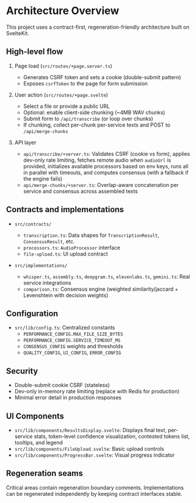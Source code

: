 # Architecture Overview

This project uses a contract-first, regeneration-friendly architecture built on SvelteKit.

## High-level flow

1. Page load (`src/routes/+page.server.ts`)
   - Generates CSRF token and sets a cookie (double-submit pattern)
   - Exposes `csrfToken` to the page for form submission

2. User action (`src/routes/+page.svelte`)
   - Select a file or provide a public URL
   - Optional: enable client-side chunking (~4MB WAV chunks)
   - Submit form to `/api/transcribe` (or loop over chunks)
   - If chunking, collect per-chunk per-service texts and POST to `/api/merge-chunks`

3. API layer
   - `api/transcribe/+server.ts`: Validates CSRF (cookie vs form), applies dev-only rate limiting, fetches remote audio when `audioUrl` is provided, initializes available processors based on env keys, runs all in parallel with timeouts, and computes consensus (with a fallback if the engine fails)
   - `api/merge-chunks/+server.ts`: Overlap-aware concatenation per service and consensus across assembled texts

## Contracts and implementations

- `src/contracts/`
  - `transcription.ts`: Data shapes for `TranscriptionResult`, `ConsensusResult`, etc.
  - `processors.ts`: `AudioProcessor` interface
  - `file-upload.ts`: UI upload contract

- `src/implementations/`
  - `whisper.ts`, `assembly.ts`, `deepgram.ts`, `elevenlabs.ts`, `gemini.ts`: Real service integrations
  - `comparison.ts`: Consensus engine (weighted similarity/jaccard + Levenshtein with decision weights)

## Configuration

- `src/lib/config.ts`: Centralized constants
  - `PERFORMANCE_CONFIG.MAX_FILE_SIZE_BYTES`
  - `PERFORMANCE_CONFIG.SERVICE_TIMEOUT_MS`
  - `CONSENSUS_CONFIG` weights and thresholds
  - `QUALITY_CONFIG`, `UI_CONFIG`, `ERROR_CONFIG`

## Security

- Double-submit cookie CSRF (stateless)
- Dev-only in-memory rate limiting (replace with Redis for production)
- Minimal error detail in production responses

## UI Components

- `src/lib/components/ResultsDisplay.svelte`: Displays final text, per-service stats, token-level confidence visualization, contested tokens list, tooltips, and legend
- `src/lib/components/FileUpload.svelte`: Basic upload controls
- `src/lib/components/ProgressBar.svelte`: Visual progress indicator

## Regeneration seams

Critical areas contain regeneration boundary comments. Implementations can be regenerated independently by keeping contract interfaces stable.

